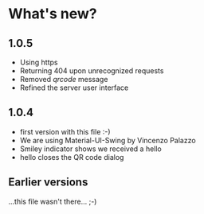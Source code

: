 # What's new?

## 1.0.5
- Using https
- Returning 404 upon unrecognized requests
- Removed *qrcode* message
- Refined the server user interface

## 1.0.4

- first version with this file :-)
- We are using Material-UI-Swing by Vincenzo Palazzo
- Smiley indicator shows we received a hello
- hello closes the QR code dialog

## Earlier versions

...this file wasn't there... ;-)